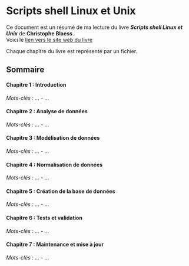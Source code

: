 # Scripts shell Linux et Unix
Ce document est un résumé de ma lecture du livre ___Scripts shell Linux et Unix___ de **Christophe Blaess**.  
Voici le [lien vers le site web du livre]([https://www.blaess.fr/christophe/livres/scripts-shell-linux-et-unix/](https://www.editions-eni.fr/livre/conception-d-une-base-de-donnees-de-l-analyse-a-la-mise-en-uvre-9782409044014/analyse-de-besoins))

Chaque chapître du livre est représenté par un fichier.

## Sommaire

#### Chapitre 1 : Introduction
*Mots-clés : ... - ...*

#### Chapitre 2 : Analyse de données
*Mots-clés : ... - ...*  

#### Chapitre 3 : Modélisation de données
*Mots-clés : ... - ...*

#### Chapitre 4 : Normalisation de données
*Mots-clés : ... - ...*

#### Chapitre 5 : Création de la base de données
*Mots-clés : ... - ...*  

#### Chapitre 6 : Tests et validation
*Mots-clés : ... - ...*

#### Chapitre 7 : Maintenance et mise à jour
*Mots-clés : ... - ...*
